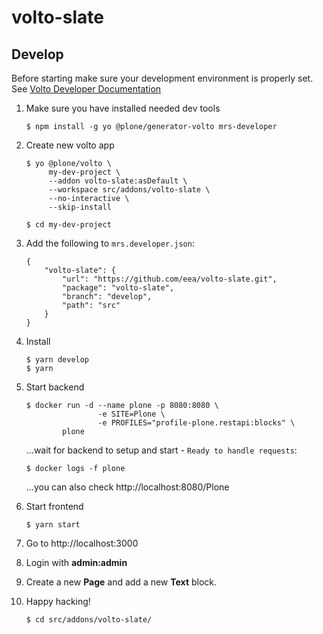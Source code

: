 # volto-slate

## Develop

Before starting make sure your development environment is properly set. See [Volto Developer Documentation](https://docs.voltocms.com/getting-started/install/)

1.  Make sure you have installed needed dev tools

        $ npm install -g yo @plone/generator-volto mrs-developer

1.  Create new volto app

        $ yo @plone/volto \
             my-dev-project \
             --addon volto-slate:asDefault \
             --workspace src/addons/volto-slate \
             --no-interactive \
             --skip-install

        $ cd my-dev-project

1.  Add the following to `mrs.developer.json`:

        {
            "volto-slate": {
                "url": "https://github.com/eea/volto-slate.git",
                "package": "volto-slate",
                "branch": "develop",
                "path": "src"
            }
        }

1.  Install

        $ yarn develop
        $ yarn

1.  Start backend

        $ docker run -d --name plone -p 8080:8080 \
                        -e SITE=Plone \
                        -e PROFILES="profile-plone.restapi:blocks" \
                plone

    ...wait for backend to setup and start - `Ready to handle requests`:

        $ docker logs -f plone

    ...you can also check http://localhost:8080/Plone

1.  Start frontend

        $ yarn start

1.  Go to http://localhost:3000

1. Login with **admin:admin**

1. Create a new **Page** and add a new **Text** block.

1.  Happy hacking!

        $ cd src/addons/volto-slate/
